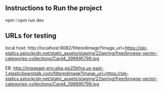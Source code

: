## Instructions to Run the project

npm i 
npm run dev

## URLs for testing

local host: http://localhost:8082/filteredimage?image_url=https://slp-statics.astockcdn.net/static_assets/staging/22spring/free/browse-vector-categories-collections/Card4_399895799.jpg

EB: http://imageapi-env.eba-pp25hfna.us-east-1.elasticbeanstalk.com/filteredimage?image_url=https://slp-statics.astockcdn.net/static_assets/staging/22spring/free/browse-vector-categories-collections/Card4_399895799.jpg